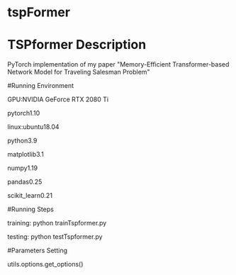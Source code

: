# tspFormer

# TSPformer Description

PyTorch implementation of my paper "Memory-Efficient Transformer-based Network Model for Traveling Salesman Problem"

#Running Environment

GPU:NVIDIA GeForce RTX 2080 Ti

pytorch1.10

linux:ubuntu18.04

python3.9

matplotlib3.1

numpy1.19

pandas0.25

scikit_learn0.21


#Running Steps

training: python trainTspformer.py

testing: python testTspformer.py


#Parameters Setting

utils.options.get_options()
